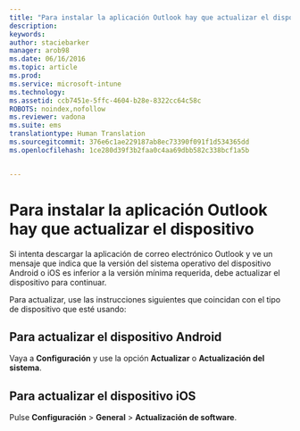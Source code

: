 ```yaml
---
title: "Para instalar la aplicación Outlook hay que actualizar el dispositivo | Microsoft Intune"
description: 
keywords: 
author: staciebarker
manager: arob98
ms.date: 06/16/2016
ms.topic: article
ms.prod: 
ms.service: microsoft-intune
ms.technology: 
ms.assetid: ccb7451e-5ffc-4604-b28e-8322cc64c58c
ROBOTS: noindex,nofollow
ms.reviewer: vadona
ms.suite: ems
translationtype: Human Translation
ms.sourcegitcommit: 376e6c1ae229187ab8ec73390f091f1d534365dd
ms.openlocfilehash: 1ce280d39f3b2faa0c4aa69dbb582c338bcf1a5b


---
```


# Para instalar la aplicación Outlook hay que actualizar el dispositivo

Si intenta descargar la aplicación de correo electrónico Outlook y ve un mensaje que indica que la versión del sistema operativo del dispositivo Android o iOS es inferior a la versión mínima requerida, debe actualizar el dispositivo para continuar. 

Para actualizar, use las instrucciones siguientes que coincidan con el tipo de dispositivo que esté usando:

## Para actualizar el dispositivo Android
Vaya a **Configuración** y use la opción **Actualizar** o **Actualización del sistema**.

## Para actualizar el dispositivo iOS
Pulse **Configuración** &gt; **General** &gt; **Actualización de software**.




<!--HONumber=Jul16_HO3-->


